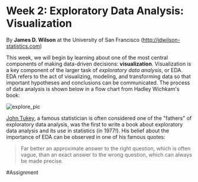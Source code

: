 # Week 2: Exploratory Data Analysis: Visualization

By **James D. Wilson** at the University of San Francisco (http://jdwilson-statistics.com)

This week, we will begin by learning about one of the most central components of making data-driven decisions: **visualization**. Visualization is a key component of the larger task of *exploratory data analysis*, or EDA. EDA refers to the act of visualizing, modeling, and transforming data so that important hypotheses and conclusions can be communicated. The process of data analysis is shown below in a flow chart from Hadley Wichkam's book:

![explore_pic](https://github.com/jdwilson4/Intro-Data-Science-2017/blob/master/Images/data-science-explore.png)

[John Tukey](https://en.wikipedia.org/wiki/John_Tukey), a famous statistician is often considered one of the "fathers" of exploratory data analysis, was the first to write a book about exploratory data analysis and its use in statistics (in 1977!). His belief about the importance of EDA can be observed in one of his famous quotes:

> Far better an approximate answer to the right question, which is often vague, than an exact answer to the wrong question, which can always be made precise. 



#Assignment

